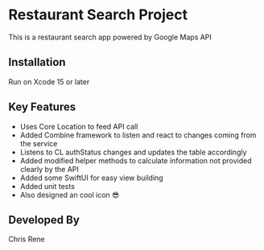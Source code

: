 # Restaurant Search Project

This is a restaurant search app powered by Google Maps API

## Installation

Run on Xcode 15 or later

## Key Features
- Uses Core Location to feed API call
- Added Combine framework to listen and react to changes coming from the service
- Listens to CL authStatus changes and updates the table accordingly
- Added modified helper methods to calculate information not provided clearly by the API
- Added some SwiftUI for easy view building
- Added unit tests
- Also designed an cool icon 😎

## Developed By
Chris Rene

